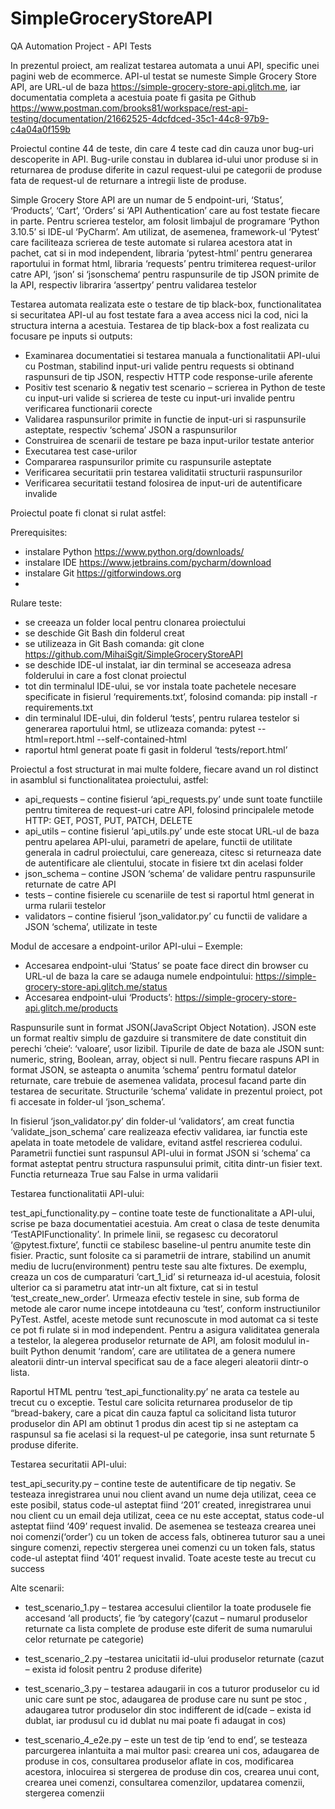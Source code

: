 # SimpleGroceryStoreAPI
QA Automation Project - API Tests

In prezentul proiect, am realizat testarea automata a unui API, specific unei pagini web de ecommerce. 
API-ul testat se numeste Simple Grocery Store API, are URL-ul de baza
https://simple-grocery-store-api.glitch.me, iar documentatia completa a acestuia poate fi gasita
pe Github https://www.postman.com/brooks81/workspace/rest-api-testing/documentation/21662525-4dcfdced-35c1-44c8-97b9-c4a04a0f159b

Proiectul contine 44 de teste, din care 4 teste cad din cauza unor bug-uri descoperite in API.
Bug-urile constau in dublarea id-ului unor produse si in returnarea de produse diferite in cazul
request-ului pe categorii de produse fata de request-ul de returnare a intregii liste de produse.

Simple Grocery Store API are un numar de 5 endpoint-uri, ‘Status’, ‘Products’, ‘Cart’, ‘Orders’
si ‘API Authentication’ care au fost testate fiecare in parte. Pentru scrierea testelor, am folosit
limbajul de programare ‘Python 3.10.5’ si IDE-ul ‘PyCharm’. Am utilizat, de asemenea,
framework-ul ‘Pytest’ care faciliteaza scrierea de teste automate si rularea acestora atat in
pachet, cat si in mod independent, libraria ‘pytest-html’ pentru generarea raportului in format
html, libraria ‘requests’ pentru trimiterea request-urilor catre API, ‘json’ si ‘jsonschema‘ pentru
raspunsurile de tip JSON primite de la API, respectiv librarira ‘assertpy’ pentru validarea
testelor

Testarea automata realizata este o testare de tip black-box, functionalitatea si securitatea API-ul au
fost testate fara a avea access nici la cod, nici la structura interna a acestuia. Testarea de tip
black-box a fost realizata cu focusare pe inputs si outputs:

- Examinarea documentatiei si testarea manuala a functionalitatii API-ului cu Postman,
stabilind input-uri valide pentru requests si obtinand raspunsuri de tip JSON, respectiv
HTTP code response-urile aferente
- Positiv test scenario & negativ test scenario – scrierea in Python de teste cu input-uri
valide si scrierea de teste cu input-uri invalide pentru verificarea functionarii corecte
- Validarea raspunsurilor primite in functie de input-uri si raspunsurile asteptate, respectiv
‘schema’ JSON a raspunsurilor
- Construirea de scenarii de testare pe baza input-urilor testate anterior
- Executarea test case-urilor
- Compararea raspunsurilor primite cu raspunsurile asteptate
- Verificarea securitatii prin testarea validitatii structurii raspunsurilor
- Verificarea securitatii testand folosirea de input-uri de autentificare invalide

Proiectul poate fi clonat si rulat astfel:

Prerequisites:
- instalare Python https://www.python.org/downloads/
- instalare IDE https://www.jetbrains.com/pycharm/download
- instalare Git https://gitforwindows.org
- 
Rulare teste:
- se creeaza un folder local pentru clonarea proiectului
- se deschide Git Bash din folderul creat
- se utilizeaza in Git Bash comanda: git clone https://github.com/MihaiSgit/SimpleGroceryStoreAPI
- se deschide IDE-ul instalat, iar din terminal se acceseaza adresa folderului in care a fost clonat
proiectul
- tot din terminalul IDE-ului, se vor instala toate pachetele necesare specificate in fisierul
‘requirements.txt’, folosind comanda: pip install -r requirements.txt
- din terminalul IDE-ului, din folderul ‘tests’, pentru rularea testelor si generarea raportului
html, se utlizeaza comanda: pytest --html=report.html --self-contained-html
- raportul html generat poate fi gasit in folderul ‘tests/report.html’


Proiectul a fost structurat in mai multe foldere, fiecare avand un rol distinct in asamblul si 
functionalitatea proiectului, astfel:

- api_requests – contine fisierul ‘api_requests.py’ unde sunt toate functiile pentru timiterea de 
request-uri catre API, folosind principalele metode HTTP: GET, POST, PUT,
PATCH, DELETE
- api_utils – contine fisierul ‘api_utils.py’ unde este stocat URL-ul de baza pentru apelarea 
API-ului, parametri de apelare, functii de utilitate generala in cadrul proiectului, 
care genereaza, citesc si returneaza date de autentificare ale clientului, stocate in 
fisiere txt din acelasi folder
- json_schema – contine JSON ‘schema’ de validare pentru raspunsurile returnate de catre API
- tests – contine fisierele cu scenariile de test si raportul html generat in urma rularii testelor 
- validators – contine fisierul ‘json_validator.py’ cu functii de validare a JSON ‘schema’, 
utilizate in teste
 

Modul de accesare a endpoint-urilor API-ului – Exemple:

- Accesarea endpoint-ului ‘Status’ se poate face direct din browser cu URL-ul de baza la care se
adauga numele endpointului:
    https://simple-grocery-store-api.glitch.me/status
- Accesarea endpoint-ului ‘Products’:
    https://simple-grocery-store-api.glitch.me/products

Raspunsurile sunt in format JSON(JavaScript Object Notation). JSON este un format
realtiv simplu de gazduire si transmitere de date constituit din perechi ‘cheie’: ‘valoare’, usor
lizibil. Tipurile de date de baza ale JSON sunt: numeric, string, Boolean, array, object si null.
Pentru fiecare raspuns API in format JSON, se asteapta o anumita ‘schema’ pentru formatul datelor
returnate, care trebuie de asemenea validata, procesul facand parte din testarea de securitate.
Structurile ‘schema’ validate in prezentul proiect, pot fi accesate in folder-ul ‘json_schema’.

In fisierul ‘json_validator.py’ din folder-ul ‘validators’, am creat functia ‘validate_json_schema’ care 
realizeaza efectiv validarea, iar functia este apelata in toate metodele de validare, evitand astfel rescrierea 
codului. Parametrii functiei sunt raspunsul API-ului in format JSON si ‘schema’ ca format asteptat pentru 
structura raspunsului primit, citita dintr-un fisier text. Functia returneaza True sau False in urma validarii


Testarea functionalitatii API-ului:

test_api_functionality.py – contine toate teste de functionalitate a API-ului, scrise pe baza documentatiei
acestuia. Am creat o clasa de teste denumita ‘TestAPIFunctionality’. In primele linii, se regasesc cu
decoratorul ‘@pytest.fixture’, functii ce stabilesc baseline-ul pentru anumite teste din fisier. Practic, sunt
folosite ca si parametrii de intrare, stabilind un anumit mediu de lucru(environment) pentru teste sau alte
fixtures. De exemplu, creaza un cos de cumparaturi ‘cart_1_id’ si returneaza id-ul acestuia, folosit ulterior ca
si parametru atat intr-un alt fixture, cat si in testul ‘test_create_new_order’.
Urmeaza efectiv testele in sine, sub forma de metode ale caror nume incepe intotdeauna cu ‘test’, conform
instructiunilor PyTest. Astfel, aceste metode sunt recunoscute in mod automat ca si teste ce pot fi rulate si in
mod independent.
Pentru a asigura validitatea generala a testelor, la alegerea produselor returnate de API, am folosit modulul
in-built Python denumit ‘random’, care are utilitatea de a genera numere aleatorii dintr-un interval specificat sau
de a face alegeri aleatorii dintr-o lista.

Raportul HTML pentru ‘test_api_functionality.py’ ne arata ca testele au trecut cu o exceptie. Testul care solicita 
returnarea produselor de tip “bread-bakery, care a picat din cauza faptul ca solicitand lista 
tuturor produselor din API am obtinut 1 produs din acest tip si ne asteptam ca raspunsul sa fie acelasi si la 
request-ul pe categorie, insa sunt returnate 5 produse diferite.


Testarea securitatii API-ului:

test_api_security.py – contine teste de autentificare de tip negativ. Se testeaza inregistrarea unui nou client avand 
un nume deja utilizat, ceea ce este posibil, status code-ul asteptat fiind ‘201’ created, inregistrarea unui nou 
client cu un email deja utilizat, ceea ce nu este acceptat, status code-ul asteptat fiind ‘409’ request invalid. De 
asemenea se testeaza crearea unei noi comenzi(‘order’) cu un token de access fals, obtinerea tuturor sau a unei 
singure comenzi, repectiv stergerea unei comenzi cu un token fals, status code-ul asteptat fiind ‘401’ request 
invalid. Toate aceste teste au trecut cu success


Alte scenarii:

- test_scenario_1.py – testarea accesului clientilor la toate produsele fie accesand ‘all products’, fie ‘by 
category’(cazut – numarul produselor returnate ca lista complete de produse este diferit de suma 
numarului celor returnate pe categorie)

- test_scenario_2.py –testarea unicitatii id-ului produselor returnate (cazut – exista id folosit pentru 2 produse 
diferite)

- test_scenario_3.py – testarea adaugarii in cos a tuturor produselor cu id unic care sunt pe stoc, adaugarea de 
produse care nu sunt pe stoc , adaugarea tutror produselor din stoc indifferent de id(cade – exista 
id dublat, iar produsul cu id dublat nu mai poate fi adaugat in cos)

- test_scenario_4_e2e.py – este un test de tip ‘end to end’, se testeaza parcurgerea inlantuita a mai multor pasi: 
crearea uni cos, adaugarea de produse in cos, consultarea produselor aflate in cos, modificarea acestora, 
inlocuirea si stergerea de produse din cos, crearea unui cont, crearea unei comenzi, consultarea comenzilor, 
updatarea comenzii, stergerea comenzii
